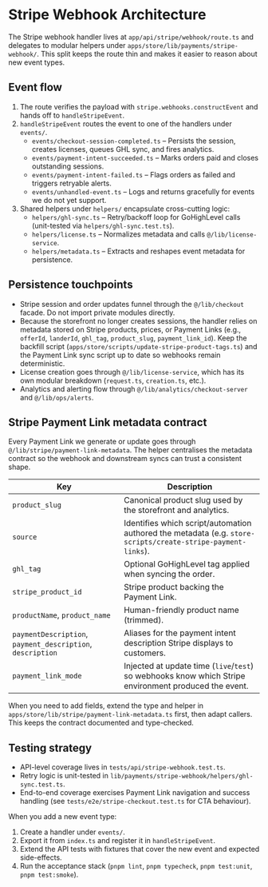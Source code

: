 # Stripe Webhook Architecture

The Stripe webhook handler lives at `app/api/stripe/webhook/route.ts` and delegates to modular helpers under `apps/store/lib/payments/stripe-webhook/`. This split keeps the route thin and makes it easier to reason about new event types.

## Event flow

1. The route verifies the payload with `stripe.webhooks.constructEvent` and hands off to `handleStripeEvent`.
2. `handleStripeEvent` routes the event to one of the handlers under `events/`.
   - `events/checkout-session-completed.ts` – Persists the session, creates licenses, queues GHL sync, and fires analytics.
   - `events/payment-intent-succeeded.ts` – Marks orders paid and closes outstanding sessions.
   - `events/payment-intent-failed.ts` – Flags orders as failed and triggers retryable alerts.
   - `events/unhandled-event.ts` – Logs and returns gracefully for events we do not yet support.
3. Shared helpers under `helpers/` encapsulate cross-cutting logic:
   - `helpers/ghl-sync.ts` – Retry/backoff loop for GoHighLevel calls (unit-tested via `helpers/ghl-sync.test.ts`).
   - `helpers/license.ts` – Normalizes metadata and calls `@/lib/license-service`.
   - `helpers/metadata.ts` – Extracts and reshapes event metadata for persistence.

## Persistence touchpoints

- Stripe session and order updates funnel through the `@/lib/checkout` facade. Do not import private modules directly.
- Because the storefront no longer creates sessions, the handler relies on metadata stored on Stripe products, prices, or Payment Links (e.g., `offerId`, `landerId`, `ghl_tag`, `product_slug`, `payment_link_id`). Keep the backfill script (`apps/store/scripts/update-stripe-product-tags.ts`) and the Payment Link sync script up to date so webhooks remain deterministic.
- License creation goes through `@/lib/license-service`, which has its own modular breakdown (`request.ts`, `creation.ts`, etc.).
- Analytics and alerting flow through `@/lib/analytics/checkout-server` and `@/lib/ops/alerts`.

## Stripe Payment Link metadata contract

Every Payment Link we generate or update goes through `@/lib/stripe/payment-link-metadata`. The helper centralises the metadata contract so the webhook and downstream syncs can trust a consistent shape.

| Key | Description |
| --- | --- |
| `product_slug` | Canonical product slug used by the storefront and analytics. |
| `source` | Identifies which script/automation authored the metadata (e.g. `store-scripts/create-stripe-payment-links`). |
| `ghl_tag` | Optional GoHighLevel tag applied when syncing the order. |
| `stripe_product_id` | Stripe product backing the Payment Link. |
| `productName`, `product_name` | Human-friendly product name (trimmed). |
| `paymentDescription`, `payment_description`, `description` | Aliases for the payment intent description Stripe displays to customers. |
| `payment_link_mode` | Injected at update time (`live`/`test`) so webhooks know which Stripe environment produced the event. |

When you need to add fields, extend the type and helper in `apps/store/lib/stripe/payment-link-metadata.ts` first, then adapt callers. This keeps the contract documented and type-checked.

## Testing strategy

- API-level coverage lives in `tests/api/stripe-webhook.test.ts`.
- Retry logic is unit-tested in `lib/payments/stripe-webhook/helpers/ghl-sync.test.ts`.
- End-to-end coverage exercises Payment Link navigation and success handling (see `tests/e2e/stripe-checkout.test.ts` for CTA behaviour).

When you add a new event type:

1. Create a handler under `events/`.
2. Export it from `index.ts` and register it in `handleStripeEvent`.
3. Extend the API tests with fixtures that cover the new event and expected side-effects.
4. Run the acceptance stack (`pnpm lint`, `pnpm typecheck`, `pnpm test:unit`, `pnpm test:smoke`).
